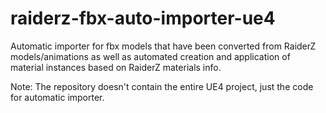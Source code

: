 # raiderz-fbx-auto-importer-ue4
Automatic importer for fbx models that have been converted from RaiderZ models/animations as well as automated creation and application of material instances based on RaiderZ materials info.

Note: The repository doesn't contain the entire UE4 project, just the code for automatic importer.
